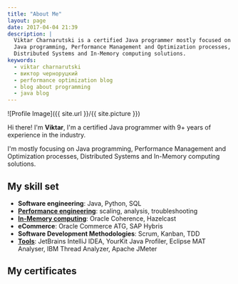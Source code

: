 ```yaml
---
title: "About Me"
layout: page
date: 2017-04-04 21:39
description: |
  Viktar Charnarutski is a certified Java programmer mostly focused on
  Java programming, Performance Management and Optimization processes,
  Distributed Systems and In-Memory computing solutions.
keywords:
  - viktar charnarutski
  - виктор черноруцкий
  - performance optimization blog
  - blog about programming
  - java blog
---
```

![Profile Image]({{ site.url }}/{{ site.picture }})

<p>Hi there! I'm <b>Viktar</b>, I'm a certified Java
programmer with 9+ years of experience in the industry.</p>

<p>I'm mostly focusing on Java programming, Performance Management
and Optimization processes, Distributed Systems and In-Memory computing
solutions.</p>

## My skill set

<ul class="skill-list">
	<li><b>Software engineering</b>: Java, Python, SQL</li>
	<li><b><a href="/tags#performance">Performance engineering</a></b>:
	scaling, analysis, troubleshooting</li>
	<li><b><a href="/tags#in-memory-computing">In-Memory computing</a></b>:
	Oracle Coherence, Hazelcast</li>
	<li><b>eCommerce</b>: Oracle Commerce ATG, SAP Hybris</li>
	<li><b>Software Development Methodologies</b>: Scrum, Kanban, TDD</li>
	<li><b><a href="/tags#tools">Tools</a></b>: JetBrains IntelliJ IDEA,
	YourKit Java Profiler, Eclipse MAT Analyser, IBM Thread Analyzer,
	Apache JMeter</li>
</ul>


## My certificates
  <div data-iframe-width="150" data-iframe-height="270" data-share-badge-id="a8a50a90-246c-418a-a9b6-45fe9ded252c"></div>
  <script type="text/javascript">
    (function() {
      var s = document.createElement('script');
      s.type = 'text/javascript';
      s.async = true;
      s.src = '//cdn.youracclaim.com/assets/utilities/embed.js';
      var o = document.getElementsByTagName('script')[0];
      o.parentNode.insertBefore(s, o);
      })();
  </script>
